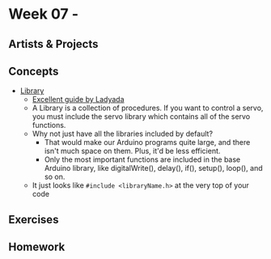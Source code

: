 # Week 07 - 

## Artists & Projects


## Concepts

+ [Library](https://www.arduino.cc/en/Reference/Libraries)
	+ [Excellent guide by Ladyada](http://www.ladyada.net/learn/arduino/lesson4.html)
	+ A Library is a collection of procedures. If you want to control a servo, you must include the servo library which contains all of the servo functions.
	+ Why not just have all the libraries included by default?
		+ That would make our Arduino programs quite large, and there isn't much space on them. Plus, it'd be less efficient.
		+ Only the most important functions are included in the base Arduino library, like digitalWrite(), delay(), if(), setup(), loop(), and so on.
	+ It just looks like `#include <libraryName.h>` at the very top of your code

## Exercises

## Homework
